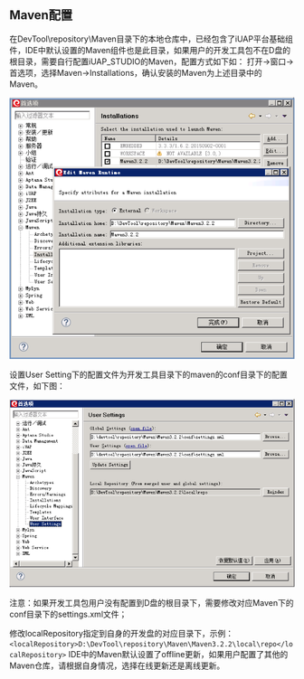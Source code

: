## Maven配置
在DevTool\repository\Maven目录下的本地仓库中，已经包含了iUAP平台基础组件，IDE中默认设置的Maven组件也是此目录，如果用户的开发工具包不在D盘的根目录，需要自行配置iUAP_STUDIO的Maven，配置方式如下如：
打开->窗口->首选项，选择Maven->Installations，确认安装的Maven为上述目录中的Maven。

![图](/img/image003.jpg)

设置User Setting下的配置文件为开发工具目录下的maven的conf目录下的配置文件，如下图：

 ![工具目录](/img/image004.jpg)
 
注意：如果开发工具包用户没有配置到D盘的根目录下，需要修改对应Maven下的conf目录下的settings.xml文件；

修改localRepository指定到自身的开发盘的对应目录下，示例：
```<localRepository>D:\DevTool\repository\Maven\Maven3.2.2\local\repo</localRepository>```
 IDE中的Maven默认设置了offline更新，如果用户配置了其他的Maven仓库，请根据自身情况，选择在线更新还是离线更新。


